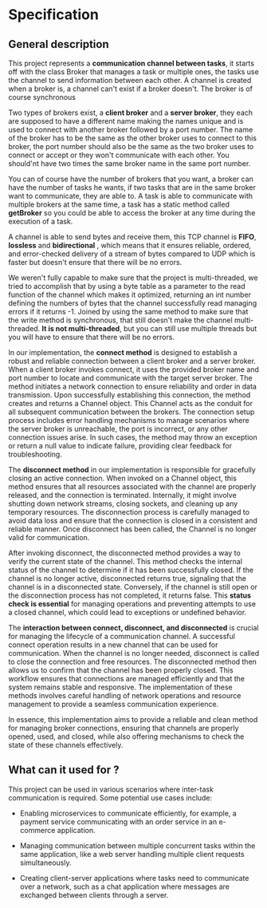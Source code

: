 # Specification 

## General description

This project represents a **communication channel between tasks**, it starts off with the class Broker that manages a task or multiple ones, the tasks use the channel to send information between each other. A channel is created when a broker is, a channel can't exist if a broker doesn't. The broker is of course synchronous 

Two types of brokers exist, a **client broker** and a **server broker**, they each are supposed to have a different name making the names unique and is used to connect with another broker followed by a port number. The name of the broker has to be the same as the other broker uses to connect to this broker, the port number should also be the same as the two broker uses to connect or accept or they won't communicate with each other. You should'nt have two times the same broker name in the same port number.

You can of course have the number of brokers that you want, a broker can have the number of tasks he wants, if two tasks that are in the same broker want to communicate, they are able to. A task is able to communicate with multiple brokers at the same time, a task has a static method called **getBroker** so you could be able to access the broker at any time during the execution of a task.

A channel is able to send bytes and receive them, this TCP channel is **FIFO**, **lossless** and **bidirectional** , which means that it ensures reliable, ordered, and error-checked delivery of a stream of bytes compared to UDP which is faster but doesn't ensure that there will be no errors.

We weren't fully capable to make sure that the project is multi-threaded, we tried to accomplish that by using a byte table as a parameter to the read function of the channel which makes it optimized, returning an int number defining the numbers of bytes that the channel successfully read managing errors if it returns -1. Joined by using the same method to make sure that the write method is synchronous, that still doesn't make the channel multi-threaded. **It is not multi-threaded**, but you can still use multiple threads but you will have to ensure that there will be no errors.

In our implementation, the **connect method** is designed to establish a robust and reliable connection between a client broker and a server broker. When a client broker invokes connect, it uses the provided broker name and port number to locate and communicate with the target server broker. The method initiates a network connection to ensure reliability and order in data transmission. Upon successfully establishing this connection, the method creates and returns a Channel object. This Channel acts as the conduit for all subsequent communication between the brokers. The connection setup process includes error handling mechanisms to manage scenarios where the server broker is unreachable, the port is incorrect, or any other connection issues arise. In such cases, the method may throw an exception or return a null value to indicate failure, providing clear feedback for troubleshooting.

The **disconnect method** in our implementation is responsible for gracefully closing an active connection. When invoked on a Channel object, this method ensures that all resources associated with the channel are properly released, and the connection is terminated. Internally, it might involve shutting down network streams, closing sockets, and cleaning up any temporary resources. The disconnection process is carefully managed to avoid data loss and ensure that the connection is closed in a consistent and reliable manner. Once disconnect has been called, the Channel is no longer valid for communication.

After invoking disconnect, the disconnected method provides a way to verify the current state of the channel. This method checks the internal status of the channel to determine if it has been successfully closed. If the channel is no longer active, disconnected returns true, signaling that the channel is in a disconnected state. Conversely, if the channel is still open or the disconnection process has not completed, it returns false. This **status check is essential** for managing operations and preventing attempts to use a closed channel, which could lead to exceptions or undefined behavior.

The **interaction between connect, disconnect, and disconnected** is crucial for managing the lifecycle of a communication channel. A successful connect operation results in a new channel that can be used for communication. When the channel is no longer needed, disconnect is called to close the connection and free resources. The disconnected method then allows us to confirm that the channel has been properly closed. This workflow ensures that connections are managed efficiently and that the system remains stable and responsive. The implementation of these methods involves careful handling of network operations and resource management to provide a seamless communication experience.

In essence, this implementation aims to provide a reliable and clean method for managing broker connections, ensuring that channels are properly opened, used, and closed, while also offering mechanisms to check the state of these channels effectively.


## What can it used for ?

This project can be used in various scenarios where inter-task communication is required. Some potential use cases include:

- Enabling microservices to communicate efficiently, for example, a payment service communicating with an order service in an e-commerce application.

- Managing communication between multiple concurrent tasks within the same application, like a web server handling multiple client requests simultaneously.
  
- Creating client-server applications where tasks need to communicate over a network, such as a chat application where messages are exchanged between clients through a server.